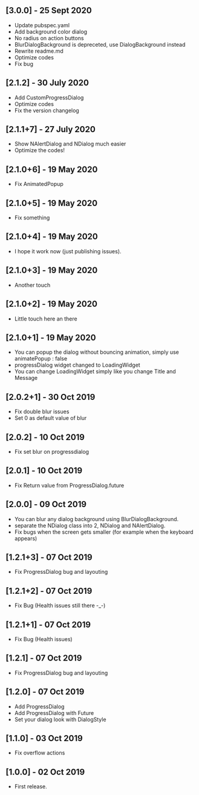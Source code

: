 
## [3.0.0] - 25 Sept 2020
* Update pubspec.yaml
* Add background color dialog
* No radius on action buttons
* BlurDialogBackground is depreceted, use DialogBackground instead
* Rewrite readme.md
* Optimize codes
* Fix bug

## [2.1.2] - 30 July 2020
* Add CustomProgressDialog
* Optimize codes
* Fix the version changelog

## [2.1.1+7] - 27 July 2020
* Show NAlertDialog and NDialog much easier
* Optimize the codes!

## [2.1.0+6] - 19 May 2020
* Fix AnimatedPopup

## [2.1.0+5] - 19 May 2020
* Fix something

## [2.1.0+4] - 19 May 2020

* I hope it work now (just publishing issues).

## [2.1.0+3] - 19 May 2020

* Another touch

## [2.1.0+2] - 19 May 2020

* Little touch here an there   

## [2.1.0+1] - 19 May 2020

* You can popup the dialog without bouncing animation, simply use animatePopup : false 
* progressDialog widget changed to LoadingWidget
* You can change LoadingWidget simply like you change Title and Message

## [2.0.2+1] - 30 Oct 2019

* Fix double blur issues
* Set 0 as default value of blur

## [2.0.2] - 10 Oct 2019

* Fix set blur on progressdialog

## [2.0.1] - 10 Oct 2019

* Fix Return value from ProgressDialog.future

## [2.0.0] - 09 Oct 2019 

* You can blur any dialog background using BlurDialogBackground.
* separate the NDialog class into 2, NDialog and NAlertDialog.
* Fix bugs when the screen gets smaller (for example when the keyboard appears)

## [1.2.1+3] - 07 Oct 2019 

* Fix ProgressDialog bug and layouting

## [1.2.1+2] - 07 Oct 2019 

* Fix Bug (Health issues still there -_-)

## [1.2.1+1] - 07 Oct 2019 

* Fix Bug (Health issues)

## [1.2.1] - 07 Oct 2019 

* Fix ProgressDialog bug and layouting

## [1.2.0] - 07 Oct 2019 

* Add ProgressDialog
* Add ProgressDialog with Future
* Set your dialog look with DialogStyle

## [1.1.0] - 03 Oct 2019 

* Fix overflow actions

## [1.0.0] - 02 Oct 2019 

* First release.

